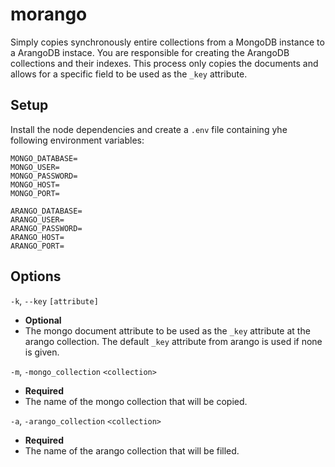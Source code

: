 # morango

Simply copies synchronously entire collections from a MongoDB instance to a ArangoDB instace. You are responsible for creating the ArangoDB collections and their indexes. This process only copies the documents and allows for a specific field to be used as the ```_key``` attribute.

## Setup

Install the node dependencies and create a ```.env``` file containing yhe following environment variables:

```
MONGO_DATABASE=
MONGO_USER=
MONGO_PASSWORD=
MONGO_HOST=
MONGO_PORT=

ARANGO_DATABASE=
ARANGO_USER=
ARANGO_PASSWORD=
ARANGO_HOST=
ARANGO_PORT=

```

## Options

```-k```, ```--key``` ```[attribute]```
* **Optional**
* The mongo document attribute to be used as the ```_key``` attribute at the arango collection. The default ```_key``` attribute from arango is used  if none is given.

```-m```, ```-mongo_collection``` ```<collection>```
* **Required**
* The name of the mongo collection that will be copied.

```-a```, ```-arango_collection``` ```<collection>```
* **Required**
* The name of the arango collection that will be filled.